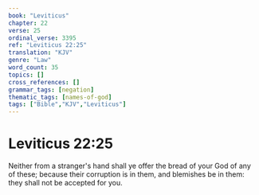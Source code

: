 ```yaml
---
book: "Leviticus"
chapter: 22
verse: 25
ordinal_verse: 3395
ref: "Leviticus 22:25"
translation: "KJV"
genre: "Law"
word_count: 35
topics: []
cross_references: []
grammar_tags: [negation]
thematic_tags: [names-of-god]
tags: ["Bible","KJV","Leviticus"]
---
```


# Leviticus 22:25

Neither from a stranger's hand shall ye offer the bread of your God of any of these; because their corruption is in them, and blemishes be in them: they shall not be accepted for you.
